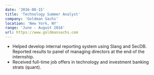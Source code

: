 ```yaml
---
date: '2016-08-15'
title: 'Technology Summer Analyst'
company: 'Goldman Sachs'
location: 'New York, NY'
range: 'June - August 2016'
url: https://www.goldmansachs.com
---
```


- Helped develop internal reporting system using Slang and SecDB. Reported results to panel of managing directors at the end of the internship.
- Received full-time job offers in technology and investment banking strats (quant).
